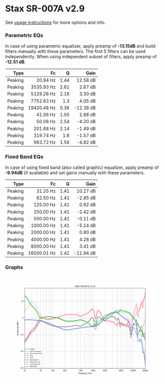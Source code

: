 # Stax SR-007A v2.9
See [usage instructions](https://github.com/jaakkopasanen/AutoEq#usage) for more options and info.

### Parametric EQs
In case of using parametric equalizer, apply preamp of **-13.15dB** and build filters manually
with these parameters. The first 5 filters can be used independently.
When using independent subset of filters, apply preamp of **-12.51 dB**.

| Type    | Fc          |    Q | Gain      |
|--------:|------------:|-----:|----------:|
| Peaking | 20.94 Hz    | 1.44 | 12.58 dB  |
| Peaking | 3535.93 Hz  | 2.61 | 2.67 dB   |
| Peaking | 5129.28 Hz  | 2.16 | 3.30 dB   |
| Peaking | 7752.63 Hz  | 1.3  | 4.05 dB   |
| Peaking | 19420.48 Hz | 0.36 | -12.38 dB |
| Peaking | 41.06 Hz    | 1.05 | 2.68 dB   |
| Peaking | 50.08 Hz    | 2.54 | -4.20 dB  |
| Peaking | 201.68 Hz   | 2.14 | -1.49 dB  |
| Peaking | 319.74 Hz   | 1.6  | -1.57 dB  |
| Peaking | 963.72 Hz   | 1.56 | -4.82 dB  |

### Fixed Band EQs
In case of using fixed band (also called graphic) equalizer, apply preamp of **-9.94dB**
(if available) and set gains manually with these parameters.

| Type    | Fc          |    Q | Gain      |
|--------:|------------:|-----:|----------:|
| Peaking | 31.25 Hz    | 1.41 | 10.27 dB  |
| Peaking | 62.50 Hz    | 1.41 | -2.85 dB  |
| Peaking | 125.00 Hz   | 1.41 | 0.92 dB   |
| Peaking | 250.00 Hz   | 1.41 | -2.42 dB  |
| Peaking | 500.00 Hz   | 1.41 | -0.11 dB  |
| Peaking | 1000.00 Hz  | 1.41 | -5.14 dB  |
| Peaking | 2000.00 Hz  | 1.41 | 0.80 dB   |
| Peaking | 4000.00 Hz  | 1.41 | 4.28 dB   |
| Peaking | 8000.00 Hz  | 1.41 | 3.41 dB   |
| Peaking | 16000.01 Hz | 1.41 | -11.94 dB |

### Graphs
![](./Stax%20SR-007A%20v2.9.png)